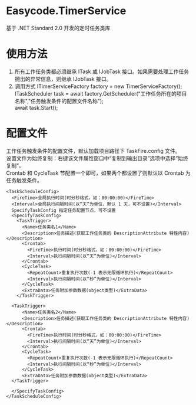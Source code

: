﻿# Easycode.TimerService
基于 .NET Standard 2.0 开发的定时任务类库

# 使用方法
   1. 所有工作任务类都必须继承 ITask 或 IJobTask 接口。如果需要处理工作任务抛出的异常信息，则继承 IJobTask 接口。  <br />
   2. 调用方式
   ITimerServiceFactory factory = new TimerServiceFactory(); <br />
   ITaskScheduler task = await factory.GetScheduler("工作任务所在的项目名称","任务触发条件的配置文件名称"); <br />
   await task.Start();
   
# 配置文件
  工作任务触发条件的配置文件，默认加载项目路径下 TaskFire.config 文件。<br />
  设置文件为始终复制：右键该文件属性窗口中“复制到输出目录”选项中选择“始终复制”。<br />
  Crontab 和 CycleTask 节配置一个即可，如果两个都设置了则默认以 Crontab 为任务触发条件。

```
<TaskScheduleConfig>
  <FireTime>全局执行时间(时分秒格式，如：00:00:00)</FireTime>
  <Interval>全局执行间隔时间(以“天”为单位，默认 1 天，可不设置)</Interval>
  SpecifyTaskConfig 指定任务配置节点，可不设置
  <SpecifyTaskConfig>
    <TaskTrigger>
      <Name>任务类名1</Name>
      <Description>任务描述(获取工作任务类的 DescriptionAttribute 特性内容)</Description>
      <Crontab>
        <FireTime>执行时间(时分秒格式，如：00:00:00)</FireTime>
        <Interval>执行间隔时间(以“天”为单位)</Interval>
      </Crontab>
      <CycleTask>
        <RepeatCount>重复执行次数(-1 表示无限循环执行)</RepeatCount>
        <Interval>执行间隔时间(以“秒”为单位)</Interval>
      </CycleTask>
      <ExtraData>任务附加参数数据(object类型)</ExtraData>
    </TaskTrigger>

  <TaskTrigger>
      <Name>任务类名2</Name>
      <Description>任务描述(获取工作任务类的 DescriptionAttribute 特性内容)</Description>
      <Crontab>
        <FireTime>执行时间(时分秒格式，如：00:00:00)</FireTime>
        <Interval>执行间隔时间(以“天”为单位)</Interval>
      </Crontab>
      <CycleTask>
        <RepeatCount>重复执行次数(-1 表示无限循环执行)</RepeatCount>
        <Interval>执行间隔时间(以“秒”为单位)</Interval>
      </CycleTask>
      <ExtraData>任务附加参数数据(object类型)</ExtraData>
  </TaskTrigger>

  </SpecifyTaskConfig>
</TaskScheduleConfig>
```